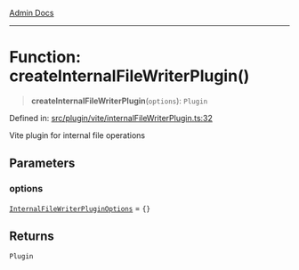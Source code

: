 [Admin Docs](/)

***

# Function: createInternalFileWriterPlugin()

> **createInternalFileWriterPlugin**(`options`): `Plugin`

Defined in: [src/plugin/vite/internalFileWriterPlugin.ts:32](https://github.com/PalisadoesFoundation/talawa-admin/blob/main/src/plugin/vite/internalFileWriterPlugin.ts#L32)

Vite plugin for internal file operations

## Parameters

### options

[`InternalFileWriterPluginOptions`](../interfaces/InternalFileWriterPluginOptions.md) = `{}`

## Returns

`Plugin`
